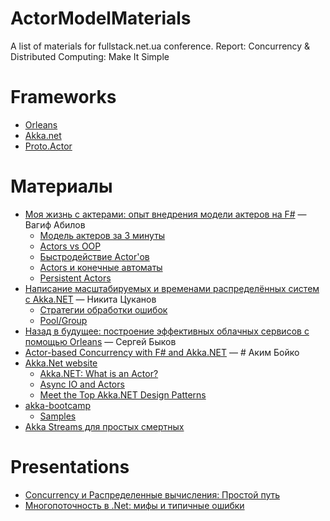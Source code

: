 
# ActorModelMaterials
A list of materials for fullstack.net.ua conference. 
Report: Concurrency &amp; Distributed Computing: Make It Simple
# Frameworks
- [Orleans](https://dotnet.github.io/orleans/)
- [Akka.net](https://getakka.net/)
- [Proto.Actor](http://proto.actor/)
# Материалы
 - [Моя жизнь с актерами: опыт внедрения модели актеров на F#](https://youtu.be/wRxO5ky7S8g) — Вагиф Абилов
	 - [Модель актеров за 3 минуты](https://youtu.be/wRxO5ky7S8g?t=11m23s)
	 - [Actors vs OOP](https://youtu.be/wRxO5ky7S8g?t=14m)
	 - [Быстродействие Actor'ов](http://imagizer.imageshack.com/img923/5987/rKPY7r.png)
	 - [Actors и конечные автоматы](https://youtu.be/wRxO5ky7S8g?t=18m40s)
	 - [Persistent Actors](https://youtu.be/wRxO5ky7S8g?t=32m33s)
 - [Написание масштабируемых и временами распределённых систем с Akka.NET](https://youtu.be/fwWA6Bugg_c) — Никита Цуканов
	 - [Cтратегии обработки ошибок](https://youtu.be/fwWA6Bugg_c?t=18m21s)
	 - [Pool/Group](https://youtu.be/fwWA6Bugg_c?t=23m42s)
 - [Назад в будущее: построение эффективных облачных сервисов с помощью Orleans](https://youtu.be/OsysS9a53dk) — Сергей Быков
 - [Actor-based Concurrency with F# and Akka.NET](https://youtu.be/LLG8_0XtD4o) — # Аким Бойко
 - [Akka.Net website](petabridge.com)
	 - [Akka.NET: What is an Actor?](https://petabridge.com/blog/akkadotnet-what-is-an-actor/)
	 - [Async IO and Actors](https://petabridge.com/blog/akkadotnet-async-actors-using-pipeto/)
	 - [Meet the Top Akka.NET Design Patterns](https://petabridge.com/blog/top-akkadotnet-design-patterns/)
 - [akka-bootcamp](https://github.com/petabridge/akka-bootcamp)
	 - [Samples](https://github.com/petabridge/akkadotnet-code-samples)
 - [Akka Streams для простых смертных](https://habr.com/company/jugru/blog/418639/)
# Presentations
- [Concurrency и Распределенные вычисления: Простой путь](http://prezi.com/551rforeqqem/?utm_campaign=share&utm_medium=copy)
- [Многопоточность в .Net: мифы и типичные ошибки](http://prezi.com/davudyp6m-lc/?utm_campaign=share&utm_medium=copy&rc=ex0share)
